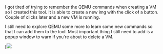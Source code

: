I got tired of trying to remember the QEMU commands when creating a VM
so I created this tool. It is able to create a new img with the click
of a button. Couple of clicks later and a new VM is running.

I still need to explore QEMU some more to learn some new commands so
that I can add them to the tool. Most important thing I still need to
add is a popup window to warn if you're about to delete a VM. 

[![](/Screenshots/vmtool.jpg)
